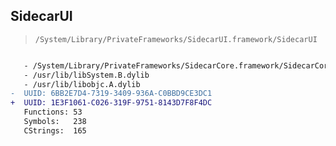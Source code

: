 ## SidecarUI

> `/System/Library/PrivateFrameworks/SidecarUI.framework/SidecarUI`

```diff

   - /System/Library/PrivateFrameworks/SidecarCore.framework/SidecarCore
   - /usr/lib/libSystem.B.dylib
   - /usr/lib/libobjc.A.dylib
-  UUID: 6BB2E7D4-7319-3409-936A-C0BBD9CE3DC1
+  UUID: 1E3F1061-C026-319F-9751-8143D7F8F4DC
   Functions: 53
   Symbols:   238
   CStrings:  165

```
